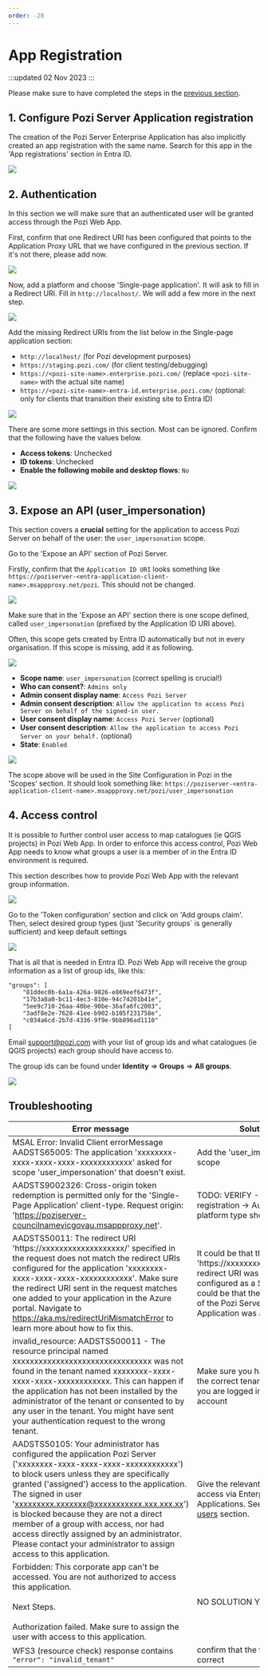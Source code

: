 ```yaml
---
order: -20
---
```


# App Registration

:::updated
02 Nov 2023
:::

Please make sure to have completed the steps in the [previous section](./application-proxy).

## 1. Configure Pozi Server Application registration

The creation of the Pozi Server Enterprise Application has also implicitly created an app registration with the same name.
Search for this app in the 'App registrations' section in Entra ID.

![](img/entra-id-app-registration-step-1.png)


## 2. Authentication

In this section we will make sure that an authenticated user will be granted access through the Pozi Web App.

First, confirm that one Redirect URI has been configured that points to the Application Proxy URL that we have configured in the previous section. If it's not there, please add now.

![](img/entra-id-app-registration-step-2.png)

Now, add a platform and choose 'Single-page application'. It will ask to fill in a Redirect URI. Fill in `http://localhost/`. We will add a few more in the next step.

![](img/entra-id-app-registration-step-3.png)

Add the missing Redirect URIs from the list below in the Single-page application section:

* `http://localhost/` (for Pozi development purposes)
* `https://staging.pozi.com/` (for client testing/debugging)
* `https://<pozi-site-name>.enterprise.pozi.com/` (replace `<pozi-site-name>` with the actual site name)
* `https://<pozi-site-name>-entra-id.enterprise.pozi.com/` (optional: only for clients that transition their existing site to Entra ID)

![](img/entra-id-app-registration-step-4.png)

There are some more settings in this section. Most can be ignored. Confirm that the following have the values below.

* **Access tokens**: Unchecked
* **ID tokens**: Unchecked
* **Enable the following mobile and desktop flows**: `No`

![](img/entra-id-app-registration-step-5.png)

## 3. Expose an API (user_impersonation)

This section covers a **crucial** setting for the application to access Pozi Server on behalf of the user: the `user_impersonation` scope.

Go to the 'Expose an API' section of Pozi Server.

Firstly, confirm that the `Application ID URI` looks something like `https://poziserver-<entra-application-client-name>.msappproxy.net/pozi`. This should not be changed.

![](img/entra-id-scope-add-step-1.png)

Make sure that in the 'Expose an API' section there is one scope defined, called `user_impersonation` (prefixed by the Application ID URI above).

Often, this scope gets created by Entra ID automatically but not in every organisation. If this scope is missing, add it as following.

![](img/entra-id-scope-add-step-2.png)

* **Scope name**: `user_impersonation` (correct spelling is crucial!)
* **Who can consent?**: `Admins only`
* **Admin consent display name**: `Access Pozi Server`
* **Admin consent description**: `Allow the application to access Pozi Server on behalf of the signed-in user.`
* **User consent display name**: `Access Pozi Server` (optional)
* **User consent description**: `Allow the application to access Pozi Server on your behalf.` (optional)
* **State**: `Enabled`

![](img/entra-id-scope-add-step-3.png)

The scope above will be used in the Site Configuration in Pozi in the 'Scopes' section. It should look something like:
`https://poziserver-<entra-application-client-name>.msappproxy.net/pozi/user_impersonation`

## 4. Access control

It is possible to further control user access to map catalogues (ie QGIS projects) in Pozi Web App. In order to enforce this access control, Pozi Web App needs to know what groups a user is a member of in the Entra ID environment is required.

This section describes how to provide Pozi Web App with the relevant group information.

![](img/entra-id-groups-claim-step-1.png)

Go to the 'Token configuration' section and click on 'Add groups claim'. Then, select desired group types (just 'Security groups` is generally sufficient) and keep default settings

![](img/entra-id-groups-claim-step-2.png)

That is all that is needed in Entra ID. Pozi Web App will receive the group information as a list of group ids, like this:

```
"groups": [
    "81ddec0b-6a1a-426a-9826-e869eef6473f",
    "17b3a8a0-bc11-4ec3-810e-94c74201b41e",
    "5ee9c710-26aa-40be-90be-36afa6fc2003",
    "3adf8e2e-7628-41ee-b902-b105f231758e",
    "c034a6cd-2b7d-4336-9f9e-9bb896ad1110"
]
```

Email support@pozi.com with your list of group ids and what catalogues (ie QGIS projects) each group should have access to.

The group ids can be found under **Identity** ⇒ **Groups** ⇒ **All groups**.

![](img/entra-id-groups-claim-step-3.png)

## Troubleshooting

Error message | Solution
--- | ---
MSAL Error: Invalid Client errorMessage AADSTS65005: The application 'xxxxxxxx-xxxx-xxxx-xxxx-xxxxxxxxxxxx' asked for scope 'user_impersonation' that doesn't exist. | Add the 'user_impersonation' scope
AADSTS9002326: Cross-origin token redemption is permitted only for the 'Single-Page Application' client-type. Request origin: 'https://poziserver-councilnamevicgovau.msappproxy.net'. | TODO: VERIFY - App registration -> Authentication-> platform type should be SPA
AADSTS50011: The redirect URI 'https://xxxxxxxxxxxxxxxxxxx/' specified in the request does not match the redirect URIs configured for the application 'xxxxxxxx-xxxx-xxxx-xxxx-xxxxxxxxxxxx'. Make sure the redirect URI sent in the request matches one added to your application in the Azure portal. Navigate to https://aka.ms/redirectUriMismatchError to learn more about how to fix this. | It could be that the 'https://xxxxxxxxxxxxxxxxxxx/' redirect URI was not configured as a SPA, or, it could be that the application ID of the Pozi Server Enterprise Application was accidentally
invalid_resource: AADSTS500011 -  The resource principal named xxxxxxxxxxxxxxxxxxxxxxxxxxxxxxxx was not found in the tenant named xxxxxxxx-xxxx-xxxx-xxxx-xxxxxxxxxxxx. This can happen if the application has not been installed by the administrator of the tenant or consented to by any user in the tenant. You might have sent your authentication request to the wrong tenant. | Make sure you have provided the correct tenant id and that you are logged in the correct account
AADSTS50105: Your administrator has configured the application Pozi Server ('xxxxxxxx-xxxx-xxxx-xxxx-xxxxxxxxxxxx') to block users unless they are specifically granted ('assigned') access to the application. The signed in user 'xxxxxxxxx.xxxxxxx@xxxxxxxxxxx.xxx.xxx.xx') is blocked because they are not a direct member of a group with access, nor had access directly assigned by an administrator. Please contact your administrator to assign access to this application. | Give the relevant users/groups access via Enterprise Applications. See the [Assign users](./application-proxy/#3-assign-users) section.
Forbidden: This corporate app can't be accessed. You are not authorized to access this application.<br /><br />Next Steps.<br/><br />Authorization failed. Make sure to assign the user with access to this application. | NO SOLUTION YET
WFS3 (resource check) response contains `"error": "invalid_tenant"` | confirm that the tenant id is correct


<!-- ## 99. App registration



`Entra ID`: **App Registrations** ⇒ **Server**

* Set Pozi Server up in Entra ID as a registered app (admin privileges required): [https://docs.microsoft.com/en-au/azure/active-directory/develop/howto-create-service-principal-portal](https://docs.microsoft.com/en-au/azure/active-directory/develop/howto-create-service-principal-portal#register-an-application-with-azure-ad-and-create-a-service-principal)
* Record the Application id (also known as as client id) as well as tenant id

### Authentication

#### Web - Redirect URIs

Add the App Proxy URL to `Redirect URIs` to the `Web` section. E.g.:
  * `https://poziserver-<entra-application-client-name>.msappproxy.net/pozi/`

This is the same as the External URL configured above.

![](../integrations/img/azure-auth-web-redirect-uris.png)

#### Single Page Application - Redirect URIs

Add the following `Redirect URIs` to the `Single-page application` section:
  * `https://<sitename>.enterprise.pozi.com/`
  * `http://localhost:3000/` (for Pozi development purposes)
  * `https://staging.pozi.com/` (for client testing/debugging)

If upgrading an existing non-Azure Pozi Enterprise site, also add a URI for a dedicated test site with `-azure` appended to the existing site name:
  * `https://<sitename>-azure.enterprise.pozi.com/`

![](../integrations/img/azure-auth-spa-redirect-uris.png)

Please make sure that the URIs all have a trailing slash ('/') and note that the localhost URI is `http` (and not `https`).

### Implicit grant and hybrid flows

* `Access tokens` and `ID tokens` should remain unchecked

![](../integrations/img/azure-auth-implicit-grant-and-hybrid-flows.png)

### Advanced settings

* Set `Allow public client flows` to `No`

![](../integrations/img/azure-auth-advanced-settings.png)

### Authorisation

All going well, it should be possible to visit the App Proxy URL (in our example case: `https://poziserver-<entra-application-client-name>.msappproxy.net/pozi/`). If an error is shown like: `Sorry, but we’re having trouble with signing you in.` with a text similar to below, then we will need to give the relevant users/groups access.

:::note Example authorisation error:

AADSTS50105: Your administrator has configured the application Pozi Server ('xxxxxxxx-xxxx-xxxx-xxxx-xxxxxxxxxxxx') to block users unless they are specifically granted ('assigned') access to the application. The signed in user 'xxxxxxxxx.xxxxxxx@xxxxxxxxxxx.xxx.xxx.xx') is blocked because they are not a direct member of a group with access, nor had access directly assigned by an administrator. Please contact your administrator to assign access to this application.

:::

**Steps to authorise users/groups**

`Entra ID`: **Enterprise Applications** ⇒ **Server**

* In the Azure Portal, go to Enterprise Applications, select the enterprise application for the Pozi Application Proxy
* Under `Manage`, select `Users and groups`
* If no users/groups have been defined, it will say something like `No application assignments found`
* Click on `+ Add user/group`
* In the next page, click on the text `None selected` under`Users and groups
* On the right a panel should pop up with all available users/groups. Assuming that we want all users to have access, click on the group `All users` and click on `Select` in the bottom.
* It is worth taking note of the the info text `When you assign a group to an application, only users directly in the group will have access. The assignment does not cascade to nested groups.`, especially when one chooses a group that contains other groups. In the case of `All users`, this is not an issue.
* Under `Select a role`, the role `User` is preselected and cannot be changed. That is OK.
* Click on `Assign` in the bottom of the page.

Access should now be granted to the application proxy and the URL should be accessible.

### API Permissions

Give Pozi the following permissions:

- API/Permissions Name: `User.Read`
- Type: `Delegated`
- Admin consent required: `No`

This should allow Pozi to determine access based on a user's role(s). -->

<!-- Important: a user authenticated with the client's Azure AD through Pozi will need to their tokens to have been provided with permission to access all of the App Proxy (i.e. `https://poziserver-<entra-application-client-name>.msappproxy.net/`). -->




<!-- ### Token-based Authentication/Authorisation

:::note Under Construction

*This section is a work in progress. Please get in touch with us before following any of the steps below*

:::

* TO BE WRITTEN -->

<!-- ### App Roles

:::note Under Construction

*This section is a work in progress. Please get in touch with us before following any of the steps below*

:::

It is possible to assign app roles to users and groups and make those roles available through our token-based authentication/authorisation (which is currently still experimental).

The instructions below follow the [Microsoft guide on adding app roles](https://learn.microsoft.com/en-au/azure/active-directory/develop/howto-add-app-roles-in-azure-ad-apps).

#### Create App Roles

* Go to the App Proxy application in the `App registrations` sections and select `App roles`
* Create the following app role for read access to Pozi Server:
  - Display name: `Pozi Server Read Access`
  - Allowed member types: `Users/Groups`
  - Value: `PoziServer.Read`
  - Description: `Read access to Pozi Server`
  - Do you want to enable this app role?: `✔`
* Create the following app role for write access to Pozi Server:
  - Display name: `Pozi Server Write Access`
  - Allowed member types: `Users/Groups`
  - Value: `PoziServer.Write`
  - Description: `Write access to Pozi Server`
  - Do you want to enable this app role?: `✔`

#### Assign App Roles to Users/Groups

* Go to the App Proxy application in the `Enterprise applications` section and in the `Manage` category, select `Users and groups`
* Select all users/groups that should get read access to Pozi Server and click on `Edit` in the top of the page
* Click on `Select a role` and select the role `Pozi Server Read Access` and click on `Select` in the bottom of the page
* For enabling write access follow the same steps again but now select the role `Pozi Server Write Access`
* Currently, the Azure UI shows one row per role per user/group. That is expected behaviour.

#### App Roles in Tokens

* The roles defined above will automatically become available in the authentication tokens in the browser, allowing Pozi to change its behaviour depending on the roles that the user (or the group they are in) have. -->

